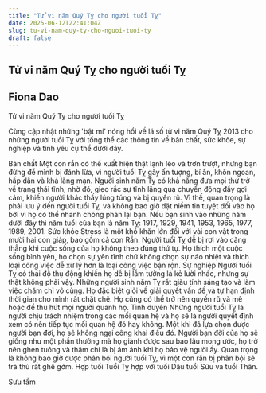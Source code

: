 ```yaml
---
title: "Tử vi năm Quý Tỵ cho người tuổi Tỵ"
date: 2025-06-12T22:41:04Z
slug: tu-vi-nam-quy-ty-cho-nguoi-tuoi-ty
draft: false
---
```


## Tử vi năm Quý Tỵ cho người tuổi Tỵ

## Fiona Dao

Tử vi năm Quý Tỵ cho người tuổi Tỵ

 
Cùng cập nhật những 'bật mí' nóng hổi về lá số tử vi năm Quý Tỵ 2013 cho những người tuổi Tỵ với tổng thể các thông tin về bản chất, sức khỏe, sự nghiệp và tình yêu cụ thể dưới đây.

Bản chất
Một con rắn có thể xuất hiện thật lạnh lẽo và trơn trượt, nhưng bạn đừng để mình bị đánh lừa, vì người tuổi Tỵ gây ấn tượng, bí ẩn, khôn ngoan, hấp dẫn và khá lãng mạn. Người sinh năm Tỵ có khả năng đưa mọi thứ trở về trạng thái tĩnh, nhờ đó, gieo rắc sự tĩnh lặng qua chuyển động đầy gợi cảm, khiến người khác thấy lúng túng và bị quyến rũ. Vì thế, quan trọng là phải lưu ý đến người tuổi Tỵ, và không bao giờ đặt niềm tin tuyệt đối vào họ bởi vì họ có thể nhanh chóng phản lại bạn.
Nếu bạn sinh vào những năm dưới đây thì năm tuổi của bạn là năm Tỵ: 1917, 1929, 1941, 1953, 1965, 1977, 1989, 2001. Sức khỏe
Stress là một khó khăn lớn đối với vài con vật trong mười hai con giáp, bao gồm cả con Rắn. Người tuổi Tỵ dễ bị rơi vào căng thẳng khi cuộc sống của họ không theo đúng thứ tự. Họ thích một cuộc sống bình yên, họ chọn sự yên tĩnh chứ không chọn sự náo nhiệt và thích loại công việc dễ xử lý hơn là loại công việc bận rộn.
Sự nghiệp
 Người tuổi Tỵ có thái độ thụ động khiến họ dễ bị lầm tưởng là kẻ lười nhác, nhưng sự thật không phải vậy. Những người sinh năm Tỵ rất giàu tính sáng tạo và làm việc chăm chỉ vô cùng. Họ đặc biệt giỏi về giải quyết vấn đề và tự hạn định thời gian cho mình rất chặt chẽ. Họ cũng có thể trở nên quyến rũ và mê hoặc để thu hút mọi người quanh họ.
Tình duyên
Những người tuổi Tỵ là người chịu trách nhiệm trong các mối quan hệ và họ sẽ là người quyết định xem có nên tiếp tục mối quan hệ đó hay không. Một khi đã lựa chọn được người bạn đời, họ sẽ không ngại công khai điều đó.
Người bạn đời của họ sẽ giống như một phần thưởng mà họ giành được sau bao lâu mong ước, họ trở nên ghen tuông và thậm chí là bị ám ảnh khi họ bảo vệ người ấy. Quan trọng là không bao giờ được phản bội người tuổi Tỵ, vì một con rắn bị phản bội sẽ trả thù rất ghê gớm.
Hợp tuổi
Tuổi Tỵ hợp với tuổi Dậu tuổi Sửu và tuổi Thân.
 
Sưu tầm